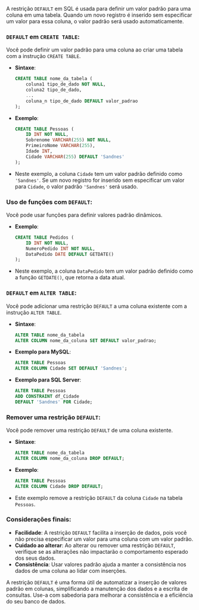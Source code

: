 A restrição `DEFAULT` em SQL é usada para definir um valor padrão para uma coluna em uma tabela. Quando um novo registro é inserido sem especificar um valor para essa coluna, o valor padrão será usado automaticamente.

### `DEFAULT` em `CREATE TABLE`:

Você pode definir um valor padrão para uma coluna ao criar uma tabela com a instrução `CREATE TABLE`.

- **Sintaxe**:
    ```sql
    CREATE TABLE nome_da_tabela (
        coluna1 tipo_de_dado NOT NULL,
        coluna2 tipo_de_dado,
        ...
        coluna_n tipo_de_dado DEFAULT valor_padrao
    );
    ```

- **Exemplo**:
    ```sql
    CREATE TABLE Pessoas (
        ID INT NOT NULL,
        Sobrenome VARCHAR(255) NOT NULL,
        PrimeiroNome VARCHAR(255),
        Idade INT,
        Cidade VARCHAR(255) DEFAULT 'Sandnes'
    );
    ```

- Neste exemplo, a coluna `Cidade` tem um valor padrão definido como `'Sandnes'`. Se um novo registro for inserido sem especificar um valor para `Cidade`, o valor padrão `'Sandnes'` será usado.

### Uso de funções com `DEFAULT`:

Você pode usar funções para definir valores padrão dinâmicos.

- **Exemplo**:
    ```sql
    CREATE TABLE Pedidos (
        ID INT NOT NULL,
        NumeroPedido INT NOT NULL,
        DataPedido DATE DEFAULT GETDATE()
    );
    ```

- Neste exemplo, a coluna `DataPedido` tem um valor padrão definido como a função `GETDATE()`, que retorna a data atual.

### `DEFAULT` em `ALTER TABLE`:

Você pode adicionar uma restrição `DEFAULT` a uma coluna existente com a instrução `ALTER TABLE`.

- **Sintaxe**:
    ```sql
    ALTER TABLE nome_da_tabela
    ALTER COLUMN nome_da_coluna SET DEFAULT valor_padrao;
    ```

- **Exemplo para MySQL**:
    ```sql
    ALTER TABLE Pessoas
    ALTER COLUMN Cidade SET DEFAULT 'Sandnes';
    ```

- **Exemplo para SQL Server**:
    ```sql
    ALTER TABLE Pessoas
    ADD CONSTRAINT df_Cidade
    DEFAULT 'Sandnes' FOR Cidade;
    ```

### Remover uma restrição `DEFAULT`:

Você pode remover uma restrição `DEFAULT` de uma coluna existente.

- **Sintaxe**:
    ```sql
    ALTER TABLE nome_da_tabela
    ALTER COLUMN nome_da_coluna DROP DEFAULT;
    ```

- **Exemplo**:
    ```sql
    ALTER TABLE Pessoas
    ALTER COLUMN Cidade DROP DEFAULT;
    ```

- Este exemplo remove a restrição `DEFAULT` da coluna `Cidade` na tabela `Pessoas`.

### Considerações finais:

- **Facilidade**: A restrição `DEFAULT` facilita a inserção de dados, pois você não precisa especificar um valor para uma coluna com um valor padrão.
- **Cuidado ao alterar**: Ao alterar ou remover uma restrição `DEFAULT`, verifique se as alterações não impactarão o comportamento esperado dos seus dados.
- **Consistência**: Usar valores padrão ajuda a manter a consistência nos dados de uma coluna ao lidar com inserções.

A restrição `DEFAULT` é uma forma útil de automatizar a inserção de valores padrão em colunas, simplificando a manutenção dos dados e a escrita de consultas. Use-a com sabedoria para melhorar a consistência e a eficiência do seu banco de dados.